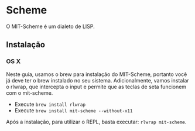 # Scheme

O MIT-Scheme é um dialeto de LISP.

## Instalação

### OS X

Neste guia, usamos o brew para instalação do MIT-Scheme, portanto você já deve ter o brew instalado no seu sistema. Adicionalmente, vamos instalar o rlwrap, que intercepta o input e permite que as teclas de seta funcionem com o mit-scheme.

* Execute `brew install rlwrap`
* Execute `brew install mit-scheme --without-x11`

Após a instalação, para utilizar o REPL, basta executar: `rlwrap mit-scheme`.
